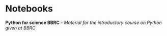 # Notebooks

**Python for science BBRC**
*- Material for the introductory course on Python given at BBRC*
